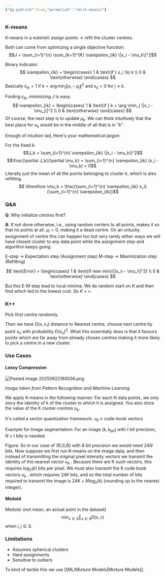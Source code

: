 ```yaml
---
{"dg-publish":true,"permalink":"/ml/k-means/"}
---
```


### K-means

K-means in a nutshell: 
assign points $\to$ refit the cluster centres.

Both can come from optimizing a single objective function:
$$J = \sum_{i=1}^{n} \sum_{k=1}^{K} \varepsilon_{ik} \|x_i - \mu_k\|^2$$

Binary indicator:
$$
\varepsilon_{ik} = \begin{cases}
1 & \text{if } x_i \to k \\
0 & \text{otherwise}
\end{cases}
$$
Basically $\varepsilon_{ik} = 1$ if $k = \arg \min_j \|x_i - \mu_j\|^2$ and $\varepsilon_{ij} = 0$ for $j \neq k$.

Finding $\varepsilon_{ik}$, minimizing $J$ is easy.
$$
\varepsilon_{ik} = \begin{cases}
1 & \text{if } k = \arg \min_j \|x_i - \mu_j\|^2 \\
0 & \text{otherwise}
\end{cases}
$$
Of course, the next step is to update $\mu_k$. We can think intuitively that the best place for $u_k$ would be in the middle of all that is in "$k$".

Enough of intuition lad,  Here's your mathematical jargon:

For the fixed $k$:
$$J_k = \sum_{i=1}^{n} \varepsilon_{ik} \|x_i - \mu_k\|^2$$
$$\frac{\partial J_k}{\partial \mu_k} = \sum_{i=1}^{n} \varepsilon_{ik} (x_i - \mu_k) = 0$$
Literally just the mean of all the points belonging to cluster $k$, which is also refitting.
$$ \therefore \mu_k = \frac{\sum_{i=1}^{n} \varepsilon_{ik} x_i}{\sum_{i=1}^{n} \varepsilon_{ik}}$$


### Q&A

**Q**: Why initialize centres first?

**A**: If not done otherwise, i.e., using random centers to all points, makes it so that no points at all. $\mu_i = 0$, making it a dead centre.
On an unlucky assignment of centre this can happen too but very rarely either ways we will have closest cluster to any data point while the assignment step and algorithm keeps going.

E-step $\to$ Expectation step (Assignment step)
M-step $\to$ Maximization step (Refitting)

$$
\text{Error} = \begin{cases}
1 & \text{if new min}(\|x_n - \mu_i\|^2) \\
0 & \text{otherwise}
\end{cases}
$$

But this E-M step lead to local minima. We do random start on $K$ and then find which led to the lowest cost. So $K++$.
### K++

Pick first centre randomly.

Then we have $D(x, c_1)$ distance to Nearest centre, choose next centre by point $x_n$ with probability $D(x_n)^2$.
What this essentially does is that it favours points which are far away from already chosen centres making it more likely to pick a centre in a new cluster.


### Use Cases
#### Lossy Compression

![Pasted image 20250922160036.png](/img/user/ML/Pasted%20image%2020250922160036.png)

_Image taken from Pattern Recognition and Machine Learning_


We apply K-means in the following manner:
For each N data points, we only story the identity of k of the cluster to which it is assigned. 
You also store the value of the K cluster-centres $u_k$.

It's called a vector quantization framework. 
$u_{k}\to$  code-book vectors

Example for Image segmentation:
For an image $(k, k_{\text{bit}})$ with $t$ bit precision, $N \times t$ bits is needed.

Figure:
So in our case of {R,G,B} with 8 bit precision we would need $24N$ bits.
Now suppose we ﬁrst run K-means on the image data, and then instead of transmitting the original pixel intensity vectors we transmit the identity of the nearest vector $u_k$ . Because there are K such vectors, this requires $log_2(k)$  bits per pixel. We must also transmit the K code book vectors $u_k$ , which requires $24K$ bits, and so the total number of bits required to transmit the image is $24K + N log_2(k)$ (rounding up to the nearest integer).

#### Medoid
 Medoid: (not mean, an actual point in the dataset)
$$\min_{c \in S} \sum_{x \in S} D(x, c)$$
when $i, j \in S$. 


### Limitations

- Assumes spherical clusters
- Hard assignments
- Sensitive to outliers

To kind of tackle this we use [[ML/Mixture Models\|Mixture Models]].
